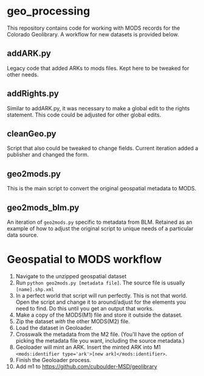 # geo_processing

This repository contains code for working with MODS records for the Colorado Geolibrary. A workflow for new datasets is provided below.

## addARK.py

Legacy code that added ARKs to mods files. Kept here to be tweaked for other needs.

## addRights.py

Similar to addARK.py, it was necessary to make a global edit to the rights statement. This code could be adjusted for other global edits.

## cleanGeo.py

Script that also could be tweaked to change fields. Current iteration added a publisher and changed the form.

## geo2mods.py

This is the main script to convert the original geospatial metadata to MODS.

## geo2mods_blm.py

An iteration of `geo2mods.py` specific to metadata from BLM. Retained as an example of how to adjust the original script to unique needs of a particular data source.


# Geospatial to MODS workflow

1. Navigate to the unzipped geospatial dataset
2. Run `python geo2mods.py [metadata file]`. The source file is usually `[name].shp.xml`
3. In a perfect world that script will run perfectly. This is not that world. Open the script and change it to around/adjust for the elements you need to find. 
Do this until you get an output that works.
4. Make a copy of the MODS(M1) file and store it outside the dataset.
5. Zip the dataset *with* the other MODS(M2) file.
6. Load the dataset in Geoloader. 
7. Crosswalk the metadata from the M2 file. (You'll have the option of picking the metadata file you want, including the source metadata.)
8. Geoloader will mint an ARK. Insert the minted ARK into M1 `<mods:identifier type='ark'>[new ark]</mods:identifier>`.
9. Finish the Geoloader process.
10. Add m1 to https://github.com/cuboulder-MSD/geolibrary

